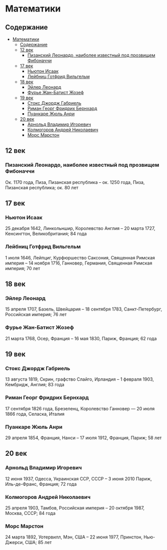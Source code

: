 # Математики

## Содержание

- [Математики](#математики)
  - [Содержание](#содержание)
  - [12 век](#12-век)
    - [Пизанский Леонардо, наиболее известный под прозвищем Фибоначчи](#пизанский-леонардо-наиболее-известный-под-прозвищем-фибоначчи)
  - [17 век](#17-век)
    - [Ньютон Исаак](#ньютон-исаак)
    - [Лейбниц Готфрид Вильгельм](#лейбниц-готфрид-вильгельм)
  - [18 век](#18-век)
    - [Эйлер Леонард](#эйлер-леонард)
    - [Фурье Жан-Батист Жозеф](#фурье-жан-батист-жозеф)
  - [19 век](#19-век)
    - [Стокс Джордж Габриель](#стокс-джордж-габриель)
    - [Риман Георг Фридрих Бернхард](#риман-георг-фридрих-бернхард)
    - [Пуанкаре Жюль Анри](#пуанкаре-жюль-анри)
  - [20 век](#20-век)
    - [Арнольд Владимир Игоревич](#арнольд-владимир-игоревич)
    - [Колмогоров Андрей Николаевич](#колмогоров-андрей-николаевич)
    - [Морс Марстон](#морс-марстон)

## 12 век

### Пизанский Леонардо, наиболее известный под прозвищем Фибоначчи

Ок. 1170 года, Пиза, Пизанская республика – ок. 1250 года, Пиза, Пизанская республика; ок. 80 лет

## 17 век

### Ньютон Исаак

25 декабря 1642, Линкольншир, Королевство Англия – 20 марта 1727, Кенсингтон, Великобритания; 84 года

### Лейбниц Готфрид Вильгельм

1 июля 1646, Лейпциг, Курфюршество Саксония, Священная Римская империя – 14 ноября 1716, Ганновер, Германия, Священная Римская империя; 70 лет

## 18 век

### Эйлер Леонард

15 апреля 1707, Базель, Швейцария – 18 сентября 1783, Санкт-Петербург, Российская империя; 76 лет

### Фурье Жан-Батист Жозеф

21 марта 1768, Осер, Франция – 16 мая 1830, Париж, Франция; 62 года

## 19 век

### Стокс Джордж Габриель

13 августа 1819, Скрин, графство Слайго, Ирландия – 1 февраля 1903, Кембридж, Англия; 83 года

### Риман Георг Фридрих Бернхард

17 сентября 1826 года, Брезеленц, Королевство Ганновер — 20 июля 1866 года, Селаска, Италия

### Пуанкаре Жюль Анри

29 апреля 1854, Франция, Нанси – 17 июля 1912, Франция, Париж; 58 лет

## 20 век

### Арнольд Владимир Игоревич

12 июня 1937, Одесса, Украинская ССР, СССР – 3 июня 2010 Париж, Иль-де-Франс, Франция; 72 года

### Колмогоров Андрей Николаевич

25 апреля 1903, Тамбов, Российская империя – 20 октября 1987, Москва, СССР; 84 года

### Морс Марстон

24 марта 1892, Уотервилл, Мэн, США – 22 июня 1977, Принстон, Нью-Джерси, США; 85 лет

